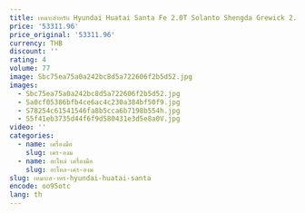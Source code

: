 ```yaml
---
title: เหมาะสําหรับ Hyundai Huatai Santa Fe 2.0T Solanto Shengda Grewick 2.2T ดีเซลปั๊มน้ํามันแรงดันสูง
price: '53311.96'
price_original: '53311.96'
currency: THB
discount: ''
rating: 4
volume: 77
image: Sbc75ea75a0a242bc8d5a722606f2b5d52.jpg
images:
  - Sbc75ea75a0a242bc8d5a722606f2b5d52.jpg
  - Sa0cf05386bfb4ce6ac4c230a384bf50f9.jpg
  - S78254c61541546fa8b5cca6b7198b554h.jpg
  - S5f41eb3735d44f6f9d580431e3d5e8a0V.jpg
video: ''
categories:
  - name: เครื่องมือ
    slug: เคร-องม
  - name: อะไหล่ เครื่องมือ
    slug: อะไหล-เคร-องม
slug: เหมาะส-าหร-hyundai-huatai-santa
encode: oo95otc
lang: th
---
```

  